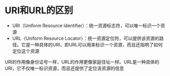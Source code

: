 # URI和URL的区别

- URI（Uniform Resource Identifier）：统一资源标志符，可以唯一标识一个资源
- URL（Uniform Resource Locator）：统一资源定位符，可以提供该资源的路径。它是一种具体的URI，即URL可以用来标识一个资源，而且还指明了如何定位这个资源

URI的作用像身份证号一样，URL的作用更像家庭住址一样。URL是一种具体的URI，它不仅唯一标识资源，而且还提供了定位该资源的信息